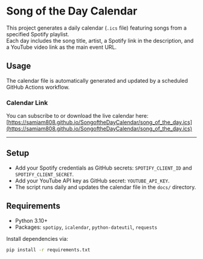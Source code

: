 # Song of the Day Calendar

This project generates a daily calendar (`.ics` file) featuring songs from a specified Spotify playlist.  
Each day includes the song title, artist, a Spotify link in the description, and a YouTube video link as the main event URL.

## Usage

The calendar file is automatically generated and updated by a scheduled GitHub Actions workflow.

### Calendar Link

You can subscribe to or download the live calendar here:  
[https://samiam808.github.io/SongoftheDayCalendar/song_of_the_day.ics](https://samiam808.github.io/SongoftheDayCalendar/song_of_the_day.ics)

---

## Setup

- Add your Spotify credentials as GitHub secrets: `SPOTIFY_CLIENT_ID` and `SPOTIFY_CLIENT_SECRET`.
- Add your YouTube API key as GitHub secret: `YOUTUBE_API_KEY`.
- The script runs daily and updates the calendar file in the `docs/` directory.

## Requirements

- Python 3.10+
- Packages: `spotipy`, `icalendar`, `python-dateutil`, `requests`

Install dependencies via:

```bash
pip install -r requirements.txt
